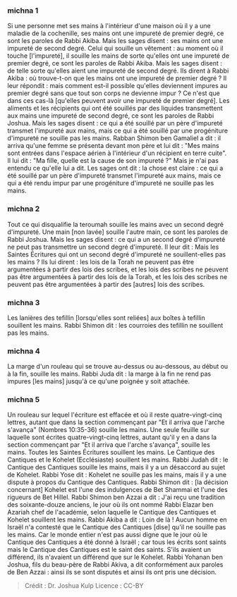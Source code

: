 
### michna 1
Si une personne met ses mains à l'intérieur d'une maison où il y a une maladie de la cochenille, ses mains ont une impureté de premier degré, ce sont les paroles de Rabbi Akiba. Mais les sages disent : ses mains ont une impureté de second degré. Celui qui souille un vêtement : au moment où il touche [l'impureté], il souille les mains de sorte qu'elles ont une impureté de premier degré, ce sont les paroles de Rabbi Akiba. Mais les sages disent : de telle sorte qu'elles aient une impureté de second degré. Ils dirent à Rabbi Akiba : où trouve-t-on que les mains ont une impureté de premier degré ? Il leur répondit : mais comment est-il possible qu'elles deviennent impures au premier degré sans que tout son corps ne devienne impur ? Ce n'est que dans ces cas-là [qu'elles peuvent avoir une impureté de premier degré]. Les aliments et les récipients qui ont été souillés par des liquides transmettent aux mains une impureté de second degré, ce sont les paroles de Rabbi Joshua. Mais les sages disent : ce qui a été souillé par un père d'impureté transmet l'impureté aux mains, mais ce qui a été souillé par une progéniture d'impureté ne souille pas les mains. Rabban Shimon ben Gamaliel a dit : il arriva qu'une femme se présenta devant mon père et lui dit : "Mes mains sont entrées dans l'espace aérien à l'intérieur d'un récipient en terre cuite".  Il lui dit : "Ma fille, quelle est la cause de son impureté ?"  Mais je n'ai pas entendu ce qu'elle lui a dit. Les sages ont dit : la chose est claire : ce qui a été souillé par un père d'impureté transmet l'impureté aux mains, mais ce qui a été rendu impur par une progéniture d'impureté ne souille pas les mains.

### michna 2
Tout ce qui disqualifie la teroumah souille les mains avec un second degré d'impureté. Une main [non lavée] souille l'autre main, ce sont les paroles de Rabbi Joshua. Mais les sages disent : ce qui a un second degré d'impureté ne peut pas transmettre un second degré d'impureté. Il leur dit : Mais les Saintes Écritures qui ont un second degré d'impureté ne souillent-elles pas les mains ? Ils lui dirent : les lois de la Torah ne peuvent pas être argumentées à partir des lois des scribes, et les lois des scribes ne peuvent pas être argumentées à partir des lois de la Torah, et les lois des scribes ne peuvent pas être argumentées à partir des [autres] lois des scribes.

### michna 3
Les lanières des tefillin [lorsqu'elles sont reliées] aux boîtes à tefillin souillent les mains. Rabbi Shimon dit : les courroies des tefillin ne souillent pas les mains.

### michna 4
La marge d'un rouleau qui se trouve au-dessus ou au-dessous, au début ou à la fin, souille les mains. Rabbi Juda dit : la marge à la fin ne rend pas impures [les mains] jusqu'à ce qu'une poignée y soit attachée.

### michna 5
Un rouleau sur lequel l'écriture est effacée et où il reste quatre-vingt-cinq lettres, autant que dans la section commençant par "Et il arriva que l'arche s'avança" (Nombres 10:35-36) souille les mains. Une seule feuille sur laquelle sont écrites quatre-vingt-cinq lettres, autant qu'il y en a dans la section commençant par "Et il arriva que l'arche s'avança", souille les mains. Toutes les Saintes Écritures souillent les mains. Le Cantique des Cantiques et le Kohelet (Ecclésiaste) souillent les mains. Rabbi Judah dit : le Cantique des Cantiques souille les mains, mais il y a un désaccord au sujet de Kohelet. Rabbi Yose dit : Kohelet ne souille pas les mains, mais il y a une dispute à propos du Cantique des Cantiques. Rabbi Shimon dit : [la décision concernant] Kohelet est l'une des indulgences de Bet Shammai et l'une des rigueurs de Bet Hillel. Rabbi Shimon ben Azzai a dit : J'ai reçu une tradition des soixante-douze anciens, le jour où ils ont nommé Rabbi Elazar ben Azariah chef de l'académie, selon laquelle le Cantique des Cantiques et Kohelet souillent les mains. Rabbi Akiba a dit : Loin de là ! Aucun homme en Israël n'a contesté que le Cantique des Cantiques [dise] qu'il ne souille pas les mains. Car le monde entier n'est pas aussi digne que le jour où le Cantique des Cantiques a été donné à Israël ; car tous les écrits sont saints mais le Cantique des Cantiques est le saint des saints. S'ils avaient un différend, ils n'avaient un différend que sur le Kohelet. Rabbi Yohanan ben Joshua, fils du beau-père de Rabbi Akiva, a dit conformément aux paroles de Ben Azzai : ainsi ils se sont disputés et ainsi ils ont pris une décision.

>Crédit : Dr. Joshua Kulp
>Licence : CC-BY